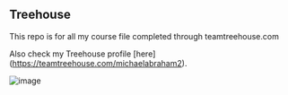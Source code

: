 ## Treehouse

This repo is for all my course file completed through teamtreehouse.com

Also check my Treehouse profile [here] (https://teamtreehouse.com/michaelabraham2).

![image](https://user-images.githubusercontent.com/43960045/108335377-c9542700-71ca-11eb-8e8d-65d09636729e.png)

